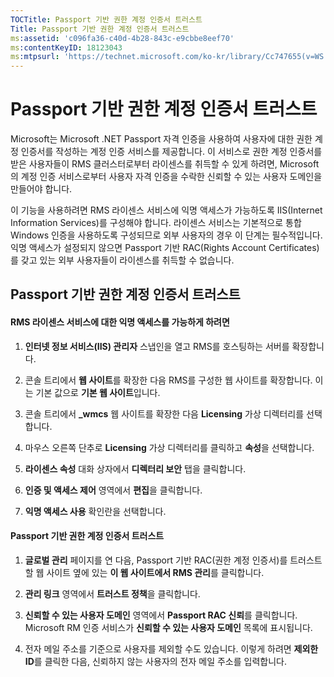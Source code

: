 ```yaml
---
TOCTitle: Passport 기반 권한 계정 인증서 트러스트
Title: Passport 기반 권한 계정 인증서 트러스트
ms:assetid: 'c096fa36-c40d-4b28-843c-e9cbbe8eef70'
ms:contentKeyID: 18123043
ms:mtpsurl: 'https://technet.microsoft.com/ko-kr/library/Cc747655(v=WS.10)'
---
```


Passport 기반 권한 계정 인증서 트러스트
=======================================

Microsoft는 Microsoft .NET Passport 자격 인증을 사용하여 사용자에 대한 권한 계정 인증서를 작성하는 계정 인증 서비스를 제공합니다. 이 서비스로 권한 계정 인증서를 받은 사용자들이 RMS 클러스터로부터 라이센스를 취득할 수 있게 하려면, Microsoft의 계정 인증 서비스로부터 사용자 자격 인증을 수락한 신뢰할 수 있는 사용자 도메인을 만들어야 합니다.

이 기능을 사용하려면 RMS 라이센스 서비스에 익명 액세스가 가능하도록 IIS(Internet Information Services)를 구성해야 합니다. 라이센스 서비스는 기본적으로 통합 Windows 인증을 사용하도록 구성되므로 외부 사용자의 경우 이 단계는 필수적입니다. 익명 액세스가 설정되지 않으면 Passport 기반 RAC(Rights Account Certificates)를 갖고 있는 외부 사용자들이 라이센스를 취득할 수 없습니다.

Passport 기반 권한 계정 인증서 트러스트
---------------------------------------

#### RMS 라이센스 서비스에 대한 익명 액세스를 가능하게 하려면

1.  **인터넷 정보 서비스(IIS) 관리자** 스냅인을 열고 RMS를 호스팅하는 서버를 확장합니다.

2.  콘솔 트리에서 **웹 사이트**를 확장한 다음 RMS를 구성한 웹 사이트를 확장합니다. 이는 기본 값으로 **기본 웹 사이트**입니다.

3.  콘솔 트리에서 **\_wmcs** 웹 사이트를 확장한 다음 **Licensing** 가상 디렉터리를 선택합니다.

4.  마우스 오른쪽 단추로 **Licensing** 가상 디렉터리를 클릭하고 **속성**을 선택합니다.

5.  **라이센스 속성** 대화 상자에서 **디렉터리 보안** 탭을 클릭합니다.

6.  **인증 및 액세스 제어** 영역에서 **편집**을 클릭합니다.

7.  **익명 액세스 사용** 확인란을 선택합니다.

#### Passport 기반 권한 계정 인증서 트러스트

1.  **글로벌 관리** 페이지를 연 다음, Passport 기반 RAC(권한 계정 인증서)를 트러스트할 웹 사이트 옆에 있는 **이 웹 사이트에서 RMS 관리**를 클릭합니다.

2.  **관리 링크** 영역에서 **트러스트 정책**을 클릭합니다.

3.  **신뢰할 수 있는 사용자 도메인** 영역에서 **Passport RAC 신뢰**를 클릭합니다. Microsoft RM 인증 서비스가 **신뢰할 수 있는 사용자 도메인** 목록에 표시됩니다.

4.  전자 메일 주소를 기준으로 사용자를 제외할 수도 있습니다. 이렇게 하려면 **제외한 ID**를 클릭한 다음, 신뢰하지 않는 사용자의 전자 메일 주소를 입력합니다.
